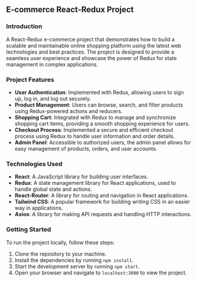 ## E-commerce React-Redux Project

### Introduction

A React-Redux e-commerce project that demonstrates how to build a scalable and maintainable online shopping platform using the latest web technologies and best practices. The project is designed to provide a seamless user experience and showcase the power of Redux for state management in complex applications.

### Project Features

- **User Authentication**: Implemented with Redux, allowing users to sign up, log in, and log out securely.
- **Product Management**: Users can browse, search, and filter products using Redux-powered actions and reducers.
- **Shopping Cart**: Integrated with Redux to manage and synchronize shopping cart items, providing a smooth shopping experience for users.
- **Checkout Process**: Implemented a secure and efficient checkout process using Redux to handle user information and order details.
- **Admin Panel**: Accessible to authorized users, the admin panel allows for easy management of products, orders, and user accounts.

### Technologies Used

- **React**: A JavaScript library for building user interfaces.
- **Redux**: A state management library for React applications, used to handle global state and actions.
- **React-Router**: A library for routing and navigation in React applications.
- **Tailwind CSS**: A popular framework for building writing CSS in an easier way in  applications.
- **Axios**: A library for making API requests and handling HTTP interactions.

### Getting Started

To run the project locally, follow these steps:

1. Clone the repository to your machine.
2. Install the dependencies by running `npm install`.
3. Start the development server by running `npm start`.
4. Open your browser and navigate to `localhost:3000` to view the project.


